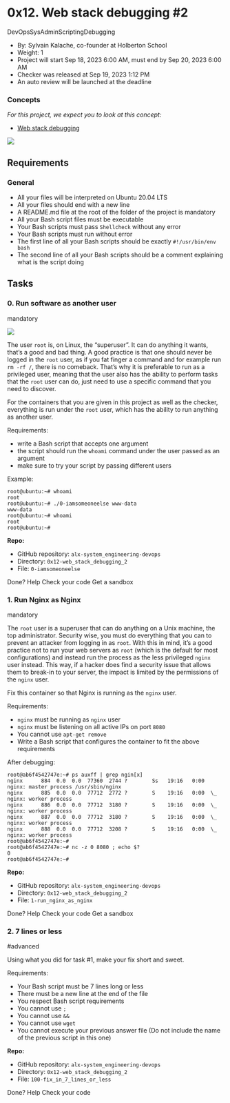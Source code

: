 0x12. Web stack debugging #2
============================

DevOpsSysAdminScriptingDebugging

*    By: Sylvain Kalache, co-founder at Holberton School
*    Weight: 1
*    Project will start Sep 18, 2023 6:00 AM, must end by Sep 20, 2023 6:00 AM
*    Checker was released at Sep 19, 2023 1:12 PM
*    An auto review will be launched at the deadline

### Concepts

_For this project, we expect you to look at this concept:_

*   [Web stack debugging](https://intranet.alxswe.com/concepts/68)

![](https://s3.amazonaws.com/intranet-projects-files/holbertonschool-sysadmin_devops/287/99littlebugsinthecode-holberton.jpg)

Requirements
------------

### General

*   All your files will be interpreted on Ubuntu 20.04 LTS
*   All your files should end with a new line
*   A README.md file at the root of the folder of the project is mandatory
*   All your Bash script files must be executable
*   Your Bash scripts must pass `Shellcheck` without any error
*   Your Bash scripts must run without error
*   The first line of all your Bash scripts should be exactly `#!/usr/bin/env bash`
*   The second line of all your Bash scripts should be a comment explaining what is the script doing

Tasks
-----

### 0\. Run software as another user

mandatory

![](https://s3.amazonaws.com/alx-intranet.hbtn.io/uploads/medias/2020/9/eaeff07a715ff880b1ceb8e863a1d141a74a7f85.png?X-Amz-Algorithm=AWS4-HMAC-SHA256&X-Amz-Credential=AKIARDDGGGOUSBVO6H7D%2F20230919%2Fus-east-1%2Fs3%2Faws4_request&X-Amz-Date=20230919T123504Z&X-Amz-Expires=86400&X-Amz-SignedHeaders=host&X-Amz-Signature=c9008b3723492df7dd785a73b7f34e58b6f12b566bc2e890155c056b36f4bda6)

The user `root` is, on Linux, the “superuser”. It can do anything it wants, that’s a good and bad thing. A good practice is that one should never be logged in the `root` user, as if you fat finger a command and for example run `rm -rf /`, there is no comeback. That’s why it is preferable to run as a privileged user, meaning that the user also has the ability to perform tasks that the `root` user can do, just need to use a specific command that you need to discover.

For the containers that you are given in this project as well as the checker, everything is run under the `root` user, which has the ability to run anything as another user.

Requirements:

*   write a Bash script that accepts one argument
*   the script should run the `whoami` command under the user passed as an argument
*   make sure to try your script by passing different users

Example:

    root@ubuntu:~# whoami
    root
    root@ubuntu:~# ./0-iamsomeoneelse www-data
    www-data
    root@ubuntu:~# whoami
    root
    root@ubuntu:~#
    

**Repo:**

*   GitHub repository: `alx-system_engineering-devops`
*   Directory: `0x12-web_stack_debugging_2`
*   File: `0-iamsomeoneelse`

 Done? Help Check your code Get a sandbox

### 1\. Run Nginx as Nginx

mandatory

The `root` user is a superuser that can do anything on a Unix machine, the top administrator. Security wise, you must do everything that you can to prevent an attacker from logging in as `root`. With this in mind, it’s a good practice not to run your web servers as `root` (which is the default for most configurations) and instead run the process as the less privileged `nginx` user instead. This way, if a hacker does find a security issue that allows them to break-in to your server, the impact is limited by the permissions of the `nginx` user.

Fix this container so that Nginx is running as the `nginx` user.

Requirements:

*   `nginx` must be running as `nginx` user
*   `nginx` must be listening on all active IPs on port `8080`
*   You cannot use `apt-get remove`
*   Write a Bash script that configures the container to fit the above requirements

After debugging:

    root@ab6f4542747e:~# ps auxff | grep ngin[x]
    nginx      884  0.0  0.0  77360  2744 ?        Ss   19:16   0:00 nginx: master process /usr/sbin/nginx
    nginx      885  0.0  0.0  77712  2772 ?        S    19:16   0:00  \_ nginx: worker process
    nginx      886  0.0  0.0  77712  3180 ?        S    19:16   0:00  \_ nginx: worker process
    nginx      887  0.0  0.0  77712  3180 ?        S    19:16   0:00  \_ nginx: worker process
    nginx      888  0.0  0.0  77712  3208 ?        S    19:16   0:00  \_ nginx: worker process
    root@ab6f4542747e:~#
    root@ab6f4542747e:~# nc -z 0 8080 ; echo $?
    0
    root@ab6f4542747e:~#
    

**Repo:**

*   GitHub repository: `alx-system_engineering-devops`
*   Directory: `0x12-web_stack_debugging_2`
*   File: `1-run_nginx_as_nginx`

 Done? Help Check your code Get a sandbox

### 2\. 7 lines or less

#advanced

Using what you did for task #1, make your fix short and sweet.

Requirements:

*   Your Bash script must be 7 lines long or less
*   There must be a new line at the end of the file
*   You respect Bash script requirements
*   You cannot use `;`
*   You cannot use `&&`
*   You cannot use `wget`
*   You cannot execute your previous answer file (Do not include the name of the previous script in this one)

**Repo:**

*   GitHub repository: `alx-system_engineering-devops`
*   Directory: `0x12-web_stack_debugging_2`
*   File: `100-fix_in_7_lines_or_less`

 Done? Help Check your code
